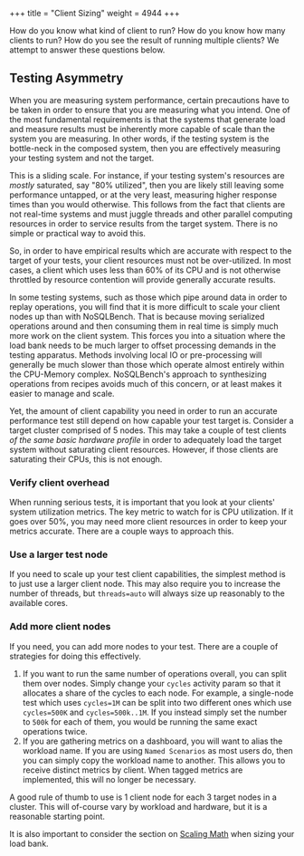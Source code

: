 +++
title = "Client Sizing"
weight = 4944
+++

How do you know what kind of client to run? How do you know how many clients to run? How do you see
the result of running multiple clients? We attempt to answer these questions below.

## Testing Asymmetry

When you are measuring system performance, certain precautions have to be taken in order to ensure
that you are measuring what you intend. One of the most fundamental requirements is that the systems
that generate load and measure results must be inherently more capable of scale than the system you
are measuring. In other words, if the testing system is the bottle-neck in the composed system, then
you are effectively measuring your testing system and not the target.

This is a sliding scale. For instance, if your testing system's resources are _mostly_ saturated,
say "80% utilized", then you are likely still leaving some performance untapped, or at the very
least, measuring higher response times than you would otherwise. This follows from the fact that
clients are not real-time systems and must juggle threads and other parallel computing resources in
order to service results from the target system. There is no simple or practical way to avoid this.

So, in order to have empirical results which are accurate with respect to the target of your tests,
your client resources must not be over-utilized. In most cases, a client which uses less than 60% of
its CPU and is not otherwise throttled by resource contention will provide generally accurate
results.

In some testing systems, such as those which pipe around data in order to replay operations, you
will find that it is more difficult to scale your client nodes up than with NoSQLBench. That is
because moving serialized operations around and then consuming them in real time is simply much more
work on the client system. This forces you into a situation where the load bank needs to be much
larger to offset processing demands in the testing apparatus. Methods involving local IO or
pre-processing will generally be much slower than those which operate almost entirely within the
CPU-Memory complex. NoSQLBench's approach to synthesizing operations from recipes avoids much of
this concern, or at least makes it easier to manage and scale.

Yet, the amount of client capability you need in order to run an accurate performance test still
depend on how capable your test target is. Consider a target cluster comprised of 5 nodes. This may
take a couple of test clients _of the same basic hardware profile_ in order to adequately load the
target system without saturating client resources. However, if those clients are saturating 
their CPUs, this is not enough.

### Verify client overhead

When running serious tests, it is important that you look at your clients' system utilization
metrics. The key metric to watch for is CPU utilization. If it goes over 50%, you may need more
client resources in order to keep your metrics accurate. There are a couple ways to approach this.

### Use a larger test node

If you need to scale up your test client capabilities, the simplest method is to just use a larger
client node. This may also require you to increase the number of threads, but
`threads=auto` will always size up reasonably to the available cores.

### Add more client nodes

If you need, you can add more nodes to your test. There are a couple of strategies for doing this
effectively.

1. If you want to run the same number of operations overall, you can split them over nodes. Simply
   change your `cycles` activity param so that it allocates a share of the cycles to each node. For
   example, a single-node test which uses `cycles=1M` can be split into two different ones which
   use `cycles=500K` and `cycles=500k..1M`. If you instead simply set the number to
   `500k` for each of them, you would be running the same exact operations twice.
2. If you are gathering metrics on a dashboard, you will want to alias the workload name. If you are
   using `Named Scenarios` as most users do, then you can simply copy the workload name to another.
   This allows you to receive distinct metrics by client. When tagged metrics are implemented, this
   will no longer be necessary.

A good rule of thumb to use is 1 client node for each 3 target nodes in a cluster. This will
of-course vary by workload and hardware, but it is a reasonable starting point.

It is also important to consider the section on [Scaling Math](@scale_up_testing.md)
when sizing your load bank.

